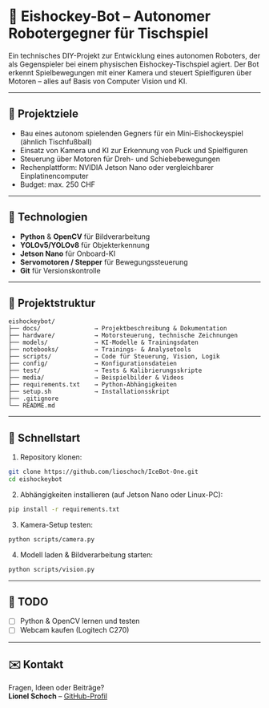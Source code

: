 
# 🤖 Eishockey-Bot – Autonomer Robotergegner für Tischspiel

Ein technisches DIY-Projekt zur Entwicklung eines autonomen Roboters, der als Gegenspieler bei einem physischen Eishockey-Tischspiel agiert. Der Bot erkennt Spielbewegungen mit einer Kamera und steuert Spielfiguren über Motoren – alles auf Basis von Computer Vision und KI.

---

## 🔧 Projektziele

- Bau eines autonom spielenden Gegners für ein Mini-Eishockeyspiel (ähnlich Tischfußball)
- Einsatz von Kamera und KI zur Erkennung von Puck und Spielfiguren
- Steuerung über Motoren für Dreh- und Schiebebewegungen
- Rechenplattform: NVIDIA Jetson Nano oder vergleichbarer Einplatinencomputer
- Budget: max. 250 CHF

---

## 🧠 Technologien

- **Python** & **OpenCV** für Bildverarbeitung
- **YOLOv5/YOLOv8** für Objekterkennung
- **Jetson Nano** für Onboard-KI
- **Servomotoren / Stepper** für Bewegungssteuerung
- **Git** für Versionskontrolle

---

## 📁 Projektstruktur

```
eishockeybot/
├── docs/               → Projektbeschreibung & Dokumentation
├── hardware/           → Motorsteuerung, technische Zeichnungen
├── models/             → KI-Modelle & Trainingsdaten
├── notebooks/          → Trainings- & Analysetools
├── scripts/            → Code für Steuerung, Vision, Logik
├── config/             → Konfigurationsdateien
├── test/               → Tests & Kalibrierungsskripte
├── media/              → Beispielbilder & Videos
├── requirements.txt    → Python-Abhängigkeiten
├── setup.sh            → Installationsskript
├── .gitignore
└── README.md
```

---

## 🚀 Schnellstart

1. Repository klonen:

```bash
git clone https://github.com/lioschoch/IceBot-One.git
cd eishockeybot
```

2. Abhängigkeiten installieren (auf Jetson Nano oder Linux-PC):

```bash
pip install -r requirements.txt
```

3. Kamera-Setup testen:

```bash
python scripts/camera.py
```

4. Modell laden & Bildverarbeitung starten:

```bash
python scripts/vision.py
```

---


## 🧪 TODO

- [ ] Python & OpenCV lernen und testen
- [ ] Webcam kaufen (Logitech C270)

---


## ✉️ Kontakt

Fragen, Ideen oder Beiträge?  
**Lionel Schoch** – [GitHub-Profil](https://github.com/lioschoch)
